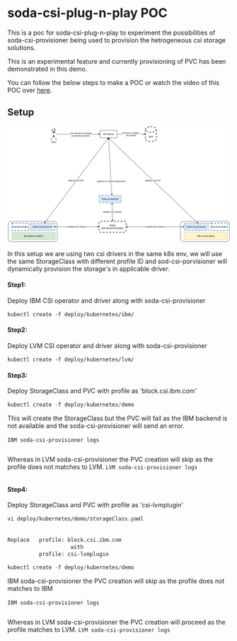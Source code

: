 # soda-csi-plug-n-play POC

This is a poc for soda-csi-plug-n-play to experiment the possibilities of soda-csi-provisioner being used to provision the hetrogeneous csi storage solutions.

This is an experimental feature and currently provisioning of PVC has been demonstrated in this demo.

You can follow the below steps to make a POC or watch the video of this POC over [here](https://youtu.be/ytXY_dKQCYg).

## Setup

![](./Soda-CSI-Plugin.png)

In this setup we are using two csi drivers in the same k8s env, we will use the same StorageClass with different profile ID and sod-csi-porvisioner will dynamically provision the storage's in applicable driver.

#### Step1:
Deploy IBM CSI operator and driver along with soda-csi-provisioner
```
kubectl create -f deploy/kubernetes/ibm/
```

#### Step2:
Deploy LVM CSI operator and driver along with soda-csi-provisioner
```
kubectl create -f deploy/kubernetes/lvm/
```

#### Step3:
Deploy StorageClass and PVC with profile as 'block.csi.ibm.com'
```go
kubectl create -f deploy/kubernetes/demo
```

This will create the StorageClass but the PVC will fail as the IBM backend is not available and the soda-csi-provisioner will send an error.

`IBM soda-csi-provisioner logs`

```go


```

Whereas in LVM soda-csi-provisioner the PVC creation will skip as the profile does not matches to LVM.
`LVM soda-csi-provisioner logs`


```go


```


#### Step4:
Deploy StorageClass and PVC with profile as 'csi-lvmplugin'
```
vi deploy/kubernetes/demo/storageClass.yaml


Replace   profile: block.csi.ibm.com 
                    with
          profile: csi-lvmplugin
```

```go
kubectl create -f deploy/kubernetes/demo
```

IBM soda-csi-provisioner the PVC creation will skip as the profile does not matches to IBM

`IBM soda-csi-provisioner logs`

```go


```


Whereas in LVM soda-csi-provisioner the PVC creation will proceed as the profile matches to LVM.
`LVM soda-csi-provisioner logs`

```go


```
